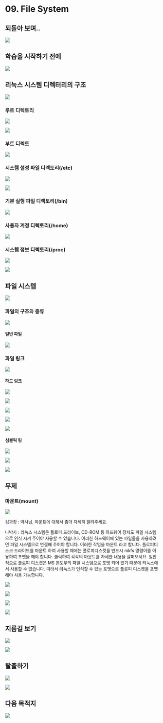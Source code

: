 # 09. File System

## 되돌아 보며.. 

![](../../../.gitbook/assets/image%20%28758%29.png)

## 학습을 시작하기 전에

![](../../../.gitbook/assets/image%20%28799%29.png)

## 리눅스 시스템 디렉터리의 구조

![](../../../.gitbook/assets/image%20%28779%29.png)

### 루트 디렉토리 

![](../../../.gitbook/assets/image%20%28743%29.png)

![](../../../.gitbook/assets/image%20%28769%29.png)

### 부트 디렉토

![](../../../.gitbook/assets/image%20%28800%29.png)

###  시스템 설정 파일 디렉토리\(/etc\)

![](../../../.gitbook/assets/image%20%28746%29.png)

![](../../../.gitbook/assets/image%20%28781%29.png)

###  기본 실행 파일 디렉토리\(/bin\)

![](../../../.gitbook/assets/image%20%28765%29.png)

### 사용자 계정 디렉토리\(/home\)

![](../../../.gitbook/assets/image%20%28797%29.png)

###  시스템 정보 디렉토리\(/proc\)

![](../../../.gitbook/assets/image%20%28810%29.png)

![](../../../.gitbook/assets/image%20%28771%29.png)

## 파일 시스템 

![](../../../.gitbook/assets/image%20%28784%29.png)

###  파일의 구조와 종류 

![](../../../.gitbook/assets/image%20%28776%29.png)

#### 일반 파일 

![](../../../.gitbook/assets/image%20%28803%29.png)

###  파일 링크 

![](../../../.gitbook/assets/image%20%28813%29.png)

#### 하드 링크 

![](../../../.gitbook/assets/image%20%28755%29.png)

![](../../../.gitbook/assets/image%20%28762%29.png)

![](../../../.gitbook/assets/image%20%28796%29.png)

![](../../../.gitbook/assets/image%20%28764%29.png)

![](../../../.gitbook/assets/image%20%28786%29.png)

####  심볼릭 링

![](../../../.gitbook/assets/image%20%28792%29.png)

![](../../../.gitbook/assets/image%20%28801%29.png)

![](../../../.gitbook/assets/image%20%28806%29.png)

## 무제 

###  마운트\(mount\)

![](../../../.gitbook/assets/image%20%28775%29.png)

김과장 : 박사님, 마운트에 대해서 좀더 자세히 알려주세요. 

나박사 : 리눅스 시스템은 플로피 드라이브, CD-ROM 등 하드웨어 장치도 파일 시스템으로 인식 시켜 주어야 사용할 수 있습니다. 이러한 하드웨어에 있는 파일들을 사용하려면 파일 시스템으로 연결해 주어야 합니다. 이러한 작업을 마운트 라고 합니다. 플로피디스크 드라이브를 마운트 하여 사용할 때에는 플로피디스켓을 반드시 mkfs 명령어를 이용하여 포멧을 해야 합니다. 클릭하여 각각의 마운트를 자세한 내용을 살펴보세요. 일반적으로 플로피 디스켓은 MS 윈도우의 파일 시스템으로 포멧 되어 있기 때문에 리눅스에서 사용할 수 없습니다. 따라서 리눅스가 인식할 수 있는 포멧으로 플로피 디스켓을 포멧해야 사용 가능합니다.

![](../../../.gitbook/assets/image%20%28741%29.png)

![](../../../.gitbook/assets/image%20%28785%29.png)

![](../../../.gitbook/assets/image%20%28790%29.png)

![](../../../.gitbook/assets/image%20%28749%29.png)

## 지름길 보기 

![](../../../.gitbook/assets/image%20%28760%29.png)

![](../../../.gitbook/assets/image%20%28766%29.png)

## 탈출하기 

![](../../../.gitbook/assets/image%20%28753%29.png)

![](../../../.gitbook/assets/image%20%28809%29.png)



## 다음 목적지

![](../../../.gitbook/assets/image%20%28782%29.png)

